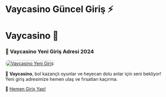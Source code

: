 # Vaycasino Güncel Giriş ⚡

# Vaycasino 🌟

### 🎯 Vaycasino Yeni Giriş Adresi 2024  

<a href="http://t.ly/MRT" title="Vaycasino Yeni Giriş" rel="nofollow">  
<img src="https://i.hizliresim.com/1d7hvuc.png" alt="Vaycasino Yeni Giriş" style="max-width: 100%; border: 2px solid #ddd; border-radius: 10px;">  
</a>  

💎 **Vaycasino**, bol kazançlı oyunlar ve heyecan dolu anlar için seni bekliyor! Yeni giriş adresimize hemen ulaş ve fırsatları kaçırma.  

🔗 [Hemen Giriş Yap!](http://t.ly/MRT)  
